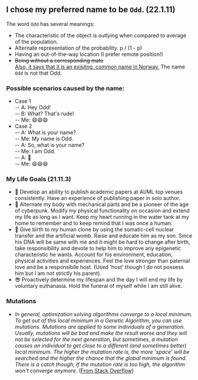 ## I chose my preferred name to be `Odd`. (22.1.11)
The word `Odd` has several meanings:<br>
- The characteristic of the object is outlying when compared to average of the population.<br>
- Alternate representation of the probability. p / (1 - p)<br>
- Having an out-of-the-way location (I prefer remote position!)<br>
- <del>Being without a corresponding mate</del><br>
[Also, it says that it is an exisitng, common name in Norway.](https://en.m.wikipedia.org/wiki/Odd_(name)) The name `Odd` is not that Odd.<br>

### Possible scenarios caused by the name:
- Case 1<br>
-- A: Hey Odd!<br>
-- B: What? That's rude!<br>
-- Me: 😄😄😄<br>
- Case 2<br>
-- A: What is your name?<br>
-- Me: My name is Odd.<br>
-- A: So, what is your name?<br>
-- Me: I am Odd.<br>
-- A: 🤔<br>
-- Me: 😄😄😄<br>

### My Life Goals (21.11.3)
- :page_facing_up: Develop an ability to publish academic papers at AI/ML top venues consistently. Have an experience of publishing paper in solo author.
- :robot: Alternate my body with mechanical parts and be a pioneer of the age of cyberpunk. Modify my physical functionality on occasion and extend my life as long as I want. Keep my heart running in the water tank at my home to remember and to keep remind that I was once a human.
- :seedling: Give birth to my human clone by using the somatic-cell nuclear transfer and the artificial womb. Raise and educate him as my son. Since his DNA will be same with me and it might be hard to change after birth, take responsibility and devote to help him to improve any epigenetic characteristic he wants. Account for his environment, education, physical activities and experiences. Feel the love stronger than paternal love and be a responsibile host. (Used 'host' though I do not possess him but I am not strictly his parent).
- :sunglasses: Proactively determine my lifespan and the day I will end my life by voluntary euthanasia. Hold the funeral of myself while I am still alive.

### Mutations
- _In general, optimization solving algorithms converge to a local minimum. To get out of this local minimum in a Genetic Algorithm, you can use mutations. Mutations are applied to some individuals of a generation. Usually, mutations will be bad and make the result worse and they will not be selected for the next generation, but sometimes, a mutation causes an individual to get close to a different (and sometimes better) local minimum. The higher the mutation rate is, the more 'space' will be searched and the higher the chance that the global minimum is found. There is a catch though; If the mutation rate is too high, the algorithm won't converge anymore._ ([From Stack Overflow](https://stackoverflow.com/questions/31215003/genetic-algorithm-selection-method-stuck-at-local-minimum-after-few-generations))

<!--
**nonconvexopt/nonconvexopt** is a ✨ _special_ ✨ repository because its `README.md` (this file) appears on your GitHub profile.

Here are some ideas to get you started:

- 🔭 I’m currently working on ...
- 🌱 I’m currently learning ...
- 👯 I’m looking to collaborate on ...
- 🤔 I’m looking for help with ...
- 💬 Ask me about ...
- 📫 How to reach me: ...
- 😄 Pronouns: ...
- ⚡ Fun fact: ...
-->
